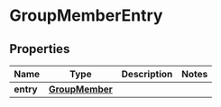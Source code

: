 
# GroupMemberEntry

## Properties
Name | Type | Description | Notes
------------ | ------------- | ------------- | -------------
**entry** | [**GroupMember**](GroupMember.md) |  | 



